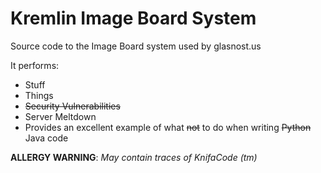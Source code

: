Kremlin Image Board System
=======================

Source code to the Image Board system used by glasnost.us

It performs:

 *    Stuff
 *    Things
 *    <del>Security Vulnerabilities</del>
 *    Server Meltdown
 *    Provides an excellent example of what <del>not</del> to do when writing <del>Python</del> Java code

**ALLERGY WARNING**: _May contain traces of KnifaCode (tm)_
